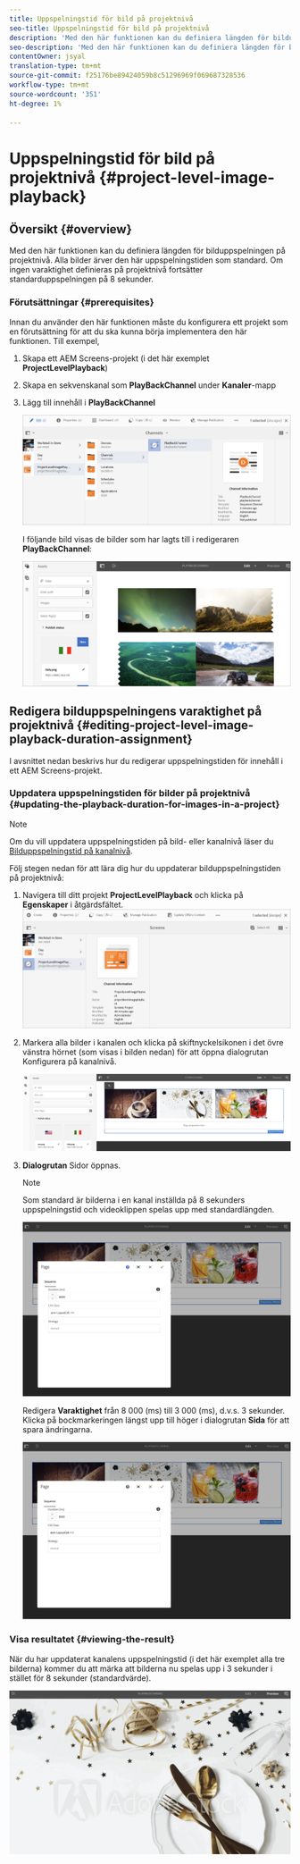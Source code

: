 ```yaml
---
title: Uppspelningstid för bild på projektnivå
seo-title: Uppspelningstid för bild på projektnivå
description: 'Med den här funktionen kan du definiera längden för bilduppspelningen på projektnivå. '
seo-description: 'Med den här funktionen kan du definiera längden för bilduppspelningen på projektnivå. '
contentOwner: jsyal
translation-type: tm+mt
source-git-commit: f25176be89424059b8c51296969f069687328536
workflow-type: tm+mt
source-wordcount: '351'
ht-degree: 1%

---
```



# Uppspelningstid för bild på projektnivå {#project-level-image-playback}

## Översikt {#overview}

Med den här funktionen kan du definiera längden för bilduppspelningen på projektnivå. Alla bilder ärver den här uppspelningstiden som standard. Om ingen varaktighet definieras på projektnivå fortsätter standarduppspelningen på 8 sekunder.

### Förutsättningar {#prerequisites}

Innan du använder den här funktionen måste du konfigurera ett projekt som en förutsättning för att du ska kunna börja implementera den här funktionen. Till exempel,

1. Skapa ett AEM Screens-projekt (i det här exemplet **ProjectLevelPlayback**)

1. Skapa en sekvenskanal som **PlayBackChannel** under **Kanaler**-mapp

1. Lägg till innehåll i **PlayBackChannel**

   ![resurser](assets/image_playback1.png)

   I följande bild visas de bilder som har lagts till i redigeraren **PlayBackChannel**:

   ![resurser](assets/image_playback2.png)

## Redigera bilduppspelningens varaktighet på projektnivå {#editing-project-level-image-playback-duration-assignment}

I avsnittet nedan beskrivs hur du redigerar uppspelningstiden för innehåll i ett AEM Screens-projekt.

### Uppdatera uppspelningstiden för bilder på projektnivå {#updating-the-playback-duration-for-images-in-a-project}


>[!NOTE]
>
>Om du vill uppdatera uppspelningstiden på bild- eller kanalnivå läser du [Bilduppspelningstid på kanalnivå](channel-level-image-playback.md).

Följ stegen nedan för att lära dig hur du uppdaterar bilduppspelningstiden på projektnivå:

1. Navigera till ditt projekt **ProjectLevelPlayback** och klicka på **Egenskaper** i åtgärdsfältet.
   ![resurser](assets/image_playback3.png)

1. Markera alla bilder i kanalen och klicka på skiftnyckelsikonen i det övre vänstra hörnet (som visas i bilden nedan) för att öppna dialogrutan Konfigurera på kanalnivå.

   ![screen_shot_2019-06-25at95945am](assets/screen_shot_2019-06-25at95945am.png)

1. **Dialogrutan** Sidor öppnas.

   >[!NOTE]
   >
   >Som standard är bilderna i en kanal inställda på 8 sekunders uppspelningstid och videoklippen spelas upp med standardlängden.

   ![screen_shot_2019-06-25at100343am](assets/screen_shot_2019-06-25at100343am.png)

   Redigera **Varaktighet** från 8 000 (ms) till 3 000 (ms), d.v.s. 3 sekunder. Klicka på bockmarkeringen längst upp till höger i dialogrutan **Sida** för att spara ändringarna.

   ![screen_shot_2019-06-25at101527am](assets/screen_shot_2019-06-25at101527am.png)

### Visa resultatet {#viewing-the-result}

När du har uppdaterat kanalens uppspelningstid (i det här exemplet alla tre bilderna) kommer du att märka att bilderna nu spelas upp i 3 sekunder i stället för 8 sekunder (standardvärde).

![channel_preview](assets/channel_preview.gif)

